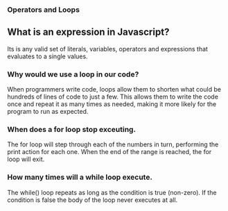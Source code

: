 ### Operators and Loops
## What is an expression in Javascript?
Its is any valid set of literals, variables, operators and expressions that evaluates to a single values.

### Why would we use a loop in our code?
When programmers write code, loops allow them to shorten what could be hundreds of lines of code to just a few. This allows them to write the code once and repeat it as many times as needed, making it more likely for the program to run as expected.

### When does a for loop stop exceuting.
The for loop will step through each of the numbers in turn, performing the print action for each one. When the end of the range is reached, the for loop will exit.

### How many times will a while loop execute.
The while() loop repeats as long as the condition is true (non-zero). If the condition is false the body of the loop never executes at all.

